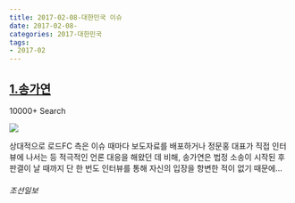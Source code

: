 ```yaml
---
title: 2017-02-08-대한민국 이슈
date: 2017-02-08-
categories: 2017-대한민국
tags: 
- 2017-02
---
```


[1.송가연](http://news.chosun.com/site/data/html_dir/2017/02/08/2017020801783.html)
--

10000+ Search

![](http:)

상대적으로 로드FC 측은 이슈 때마다 보도자료를 배포하거나 정문홍 대표가 직접 인터뷰에 나서는 등 적극적인 언론 대응을 해왔던 데 비해, 송가연은 법정 소송이 시작된 후 판결이 날 때까지 단 한 번도 인터뷰를 통해 자신의 입장을 항변한 적이 없기 때문에...
###### 조선일보

